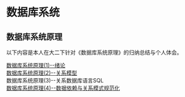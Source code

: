 # 数据库系统
## 数据库系统原理
以下内容是本人在大二下针对《数据库系统原理》的归纳总结与个人体会。

[数据库系统原理(1)--绪论](./DataBase/principle_of_database/introduction.md)    
[数据库系统原理(2)--关系模型](./DataBase/principle_of_database/relationship_model.md)    
数据库系统原理(3)--关系数据库语言SQL         
[数据库系统原理(4)--数据依赖与关系模式规范化](./DataBase/principle_of_database/data_dependence_and_relationship_pattern_normalization.md)    


